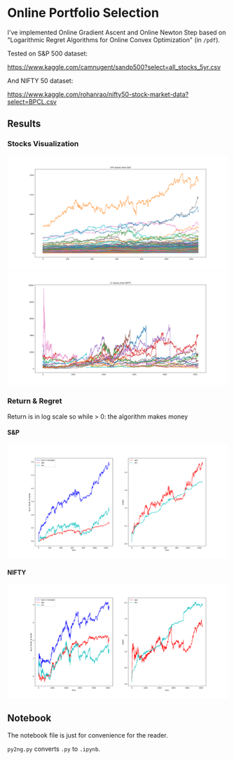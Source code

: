 # Online Portfolio Selection

I've implemented Online Gradient Ascent and Online Newton Step based on "Logarithmic Regret Algorithms for Online Convex Optimization" (in ```/pdf```).

Tested on S&P 500 dataset:

https://www.kaggle.com/camnugent/sandp500?select=all_stocks_5yr.csv

And NIFTY 50 dataset:

 https://www.kaggle.com/rohanrao/nifty50-stock-market-data?select=BPCL.csv

## Results

### Stocks Visualization
![](imgs/SP.png)
![](imgs/NIFTY.png)

### Return & Regret

Return is in log scale so while > 0: the algorithm makes money

#### S&P
![](imgs/SP_results.png)
#### NIFTY
![](imgs/NIFTY_results.png)

## Notebook

The notebook file is just for convenience for the reader.

```py2ng.py``` converts ```.py``` to ```.ipynb```.
